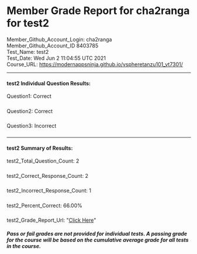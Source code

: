 # Member Grade Report for cha2ranga for test2  
   
Member_Github_Account_Login: cha2ranga  
Member_Github_Account_ID 8403785  
Test_Name: test2  
Test_Date: Wed Jun  2 11:04:55 UTC 2021  
Course_URL: https://modernappsninja.github.io/vspheretanzu101_vt7301/  
   
---  
#### test2 Individual Question Results:  
Question1: Correct  
#####  
Question2: Correct  
#####  
Question3: Incorrect  
#####  
---  
#### test2 Summary of Results:  
test2_Total_Question_Count: 2  
#####  
test2_Correct_Response_Count: 2  
#####  
test2_Incorrect_Response_Count: 1  
#####  
test2_Percent_Correct: 66.00%  
#####  
test2_Grade_Report_Url: "[Click Here](https://github.com/modernappsninjas/cha2ranga/blob/main/static/userdata/courses/vspheretanzu101_vt7301/grade_report.pr286.test2.md)"
##### Pass or fail grades are not provided for individual tests. A passing grade for the course will be based on the cumulative average grade for all tests in the course.  
